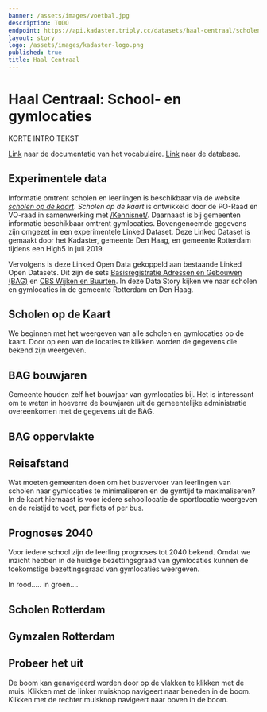 ```yaml
---
banner: /assets/images/voetbal.jpg
description: TODO
endpoint: https://api.kadaster.triply.cc/datasets/haal-centraal/scholen-sportlocaties/services/virtuoso/sparql
layout: story
logo: /assets/images/kadaster-logo.png
published: true
title: Haal Centraal
---
```


# Haal Centraal: School- en gymlocaties

KORTE INTRO TEKST

[Link](/vocab/haal-centraal/index-en.html) naar de documentatie van
het vocabulaire.
[Link](https://kadaster.triply.cc/haal-centraal/scholen-sportlocaties)
naar de database.

## Experimentele data

Informatie omtrent scholen en leerlingen is beschikbaar via de website
[*scholen op de kaart*](https://www.scholenopdekaart.nl).  *Scholen op
de kaart* is ontwikkeld door de PO-Raad en VO-raad in samenwerking met
[/Kennisnet/](https://www.kennisnet.nl).  Daarnaast is bij gemeenten
informatie beschikbaar omtrent gymlocaties.  Bovengenoemde gegevens
zijn omgezet in een experimentele Linked Dataset.  Deze Linked Dataset
is gemaakt door het Kadaster, gemeente Den Haag, en gemeente Rotterdam
tijdens een High5 in juli 2019.

Vervolgens is deze Linked Open Data gekoppeld aan bestaande Linked
Open Datasets.  Dit zijn de sets [Basisregistratie Adressen en
Gebouwen
(BAG)](https://www.pdok.nl/introductie/-/article/basisregistratie-adressen-en-gebouwen-ba-1)
en [CBS Wijken en Buurten](https://data.pldn.nl/cbs/wijken-buurten/).
In deze Data Story kijken we naar scholen en gymlocaties in de
gemeente Rotterdam en Den Haag.

## Scholen op de Kaart

We beginnen met het weergeven van alle scholen en gymlocaties op de
kaart.  Door op een van de locaties te klikken worden de gegevens die
bekend zijn weergeven.

<query data-config-ref="https://kadaster.triply.cc/haal-centraal/scholen-sportlocaties/queries/scholen-gymlocaties-3d">
</query>
<!--soortzaal,gem_afstand-->

## BAG bouwjaren

Gemeente houden zelf het bouwjaar van gymlocaties bij.  Het is
interessant om te weten in hoeverre de bouwjaren uit de gemeentelijke
administratie overeenkomen met de gegevens uit de BAG.

<query data-config-ref="https://kadaster.triply.cc/haal-centraal/scholen-sportlocaties/queries/bouwjaar-bag-vs-gemeente">
</query>

<!-- …..Geeft de kwaliteit van bouwjaren weer per wijk….. -->

## BAG oppervlakte

<query data-config-ref="https://kadaster.triply.cc/haal-centraal/scholen-sportlocaties/queries/schoolgebouw-oppervlakte">
</query>

## Reisafstand

Wat moeten gemeenten doen om het busvervoer van leerlingen van scholen
naar gymlocaties te minimaliseren en de gymtijd te maximaliseren?  In
de kaart hiernaast is voor iedere schoollocatie de sportlocatie
weergeven en de reistijd te voet, per fiets of per bus.

## Prognoses 2040

Voor iedere school zijn de leerling prognoses tot 2040 bekend.  Omdat
we inzicht hebben in de huidige bezettingsgraad van gymlocaties kunnen
de toekomstige bezettingsgraad van gymlocaties weergeven.

In rood….. in groen….

## Scholen Rotterdam

<query data-config-ref="https://kadaster.triply.cc/haal-centraal/scholen-sportlocaties/queries/label-scholen">
</query>

## Gymzalen Rotterdam

<div class="textbox">
  <h2>Probeer het uit</h2>
  <p>De boom kan genavigeerd worden door op de vlakken te klikken
  met de muis. Klikken met de linker muisknop navigeert naar
  beneden in de boom. Klikken met de rechter muisknop navigeert
  naar boven in de boom.</p>
</div>

<query data-config-ref="https://kadaster.triply.cc/haal-centraal/scholen-sportlocaties/queries/schoollocaties-gymlocaties">
</query>
